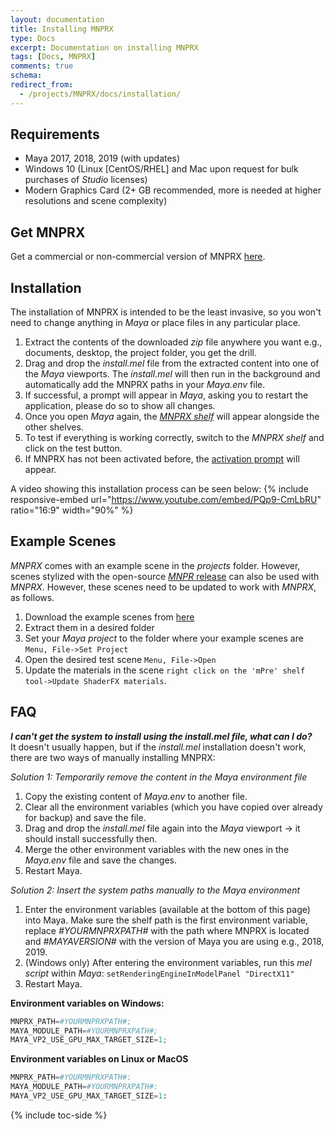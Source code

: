 ```yaml
---
layout: documentation
title: Installing MNPRX
type: Docs
excerpt: Documentation on installing MNPRX
tags: [Docs, MNPRX]
comments: true
schema:
redirect_from:
  - /projects/MNPRX/docs/installation/
---
```


## Requirements
* Maya 2017, 2018, 2019 (with updates)
* Windows 10 (Linux [CentOS/RHEL] and Mac upon request for bulk purchases of _Studio_ licenses)
* Modern Graphics Card (2+ GB recommended, more is needed at higher resolutions and scene complexity)


## Get MNPRX
Get a commercial or non-commercial version of MNPRX [here](/software/MNPRX/).


## Installation
The installation of MNPRX is intended to be the least invasive, so you won't need to change anything in _Maya_ or place files in any particular place.
1. Extract the contents of the downloaded _zip_ file anywhere you want e.g., documents, desktop, the project folder, you get the drill.
1. Drag and drop the _install.mel_ file from the extracted content into one of the _Maya_ viewports. The _install.mel_ will then run in the background and automatically add the MNPRX paths in your _Maya.env_ file.
1. If successful, a prompt will appear in _Maya_, asking you to restart the application, please do so to show all changes.
1. Once you open _Maya_ again, the [_MNPRX shelf_](../shelf) will appear alongside the other shelves.
1. To test if everything is working correctly, switch to the _MNPRX shelf_ and click on the test button.
1. If MNPRX has not been activated before, the [activation prompt](/software/MNPRX/docs/licensing/#activating-a-license) will appear.

A video showing this installation process can be seen below:
{% include responsive-embed url="https://www.youtube.com/embed/PQp9-CmLbRU" ratio="16:9" width="90%" %}


## Example Scenes
_MNPRX_ comes with an example scene in the _projects_ folder. However, scenes stylized with the open-source [_MNPR_ release](/software/Maya-NPR) can also be used with _MNPRX_. However, these scenes need to be updated to work with _MNPRX_, as follows.
1. Download the example scenes from [here](https://github.com/semontesdeoca/MNPR/releases/latest)
1. Extract them in a desired folder
1. Set your _Maya project_ to the folder where your example scenes are `Menu, File->Set Project`
1. Open the desired test scene `Menu, File->Open`
1. Update the materials in the scene `right click on the 'mPre' shelf tool->Update ShaderFX materials`.


## FAQ
_**I can't get the system to install using the install.mel file, what can I do?**_<br>
It doesn't usually happen, but if the _install.mel_ installation doesn't work, there are two ways of manually installing MNPRX:

_Solution 1: Temporarily remove the content in the Maya environment file_

1. Copy the existing content of _Maya.env_ to another file.
2. Clear all the environment variables (which you have copied over already for backup) and save the file.
3. Drag and drop the _install.mel_ file again into the _Maya_ viewport -> it should install successfully then.
4. Merge the other environment variables with the new ones in the _Maya.env_ file and save the changes.
5. Restart Maya.

_Solution 2: Insert the system paths manually to the Maya environment_

1. Enter the environment variables (available at the bottom of this page) into Maya. Make sure the shelf path is the first environment variable, replace _#YOURMNPRXPATH#_ with the path where MNPRX is located and _#MAYAVERSION#_ with the version of Maya you are using e.g., 2018, 2019.
1. (Windows only) After entering the environment variables, run this _mel script_ within _Maya_: `setRenderingEngineInModelPanel "DirectX11"`
1. Restart Maya.


**Environment variables on Windows:**
```python
MNPRX_PATH=#YOURMNPRXPATH#;
MAYA_MODULE_PATH=#YOURMNPRXPATH#;
MAYA_VP2_USE_GPU_MAX_TARGET_SIZE=1;
```

**Environment variables on Linux or MacOS**
```python
MNPRX_PATH=#YOURMNPRXPATH#:
MAYA_MODULE_PATH=#YOURMNPRXPATH#:
MAYA_VP2_USE_GPU_MAX_TARGET_SIZE=1:
```

{% include toc-side %}
